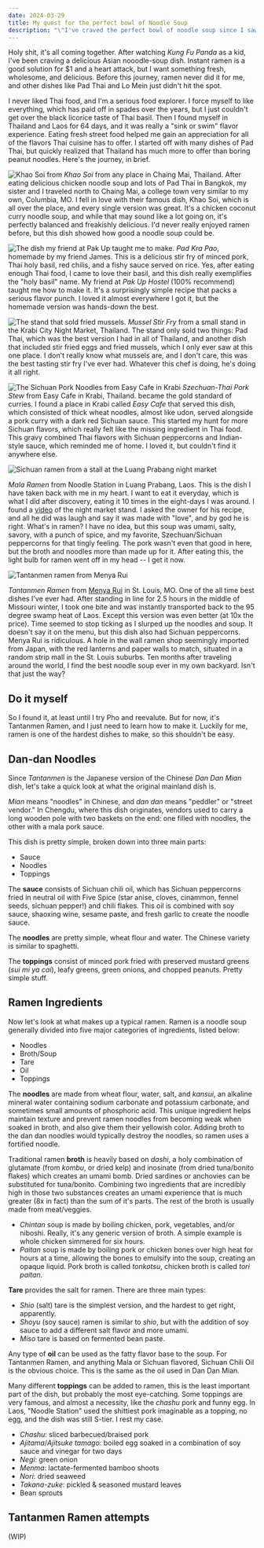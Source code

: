 ```yaml
---
date: 2024-03-29
title: My quest for the perfect bowl of Noodle Soup
description: "\"I've craved the perfect bowl of noodle soup since I saw Kung Fu Panda as a kid, and it took going halfway around the world and then returning to my hometown to realize what that dish is. Now that I know, it's my cooking quest to learn how to make it.\""
---
```

Holy shit, it's all coming together. After watching *Kung Fu Panda* as a kid, I've been craving a delicious Asian nooodle-soup dish. Instant ramen is a good solution for $1 and a heart attack, but I want something fresh, wholesome, and delicious. Before this journey, ramen never did it for me, and other dishes like Pad Thai and Lo Mein just didn't hit the spot.

I never liked Thai food, and I'm a serious food explorer. I force myself to like everything, which has paid off in spades over the years, but I just couldn't get over the black licorice taste of Thai basil. Then I found myself in Thailand and Laos for 64 days, and it was really a "sink or swim" flavor experience. Eating fresh street food helped me gain an appreciation for all of the flavors Thai cuisine has to offer. I started off with many dishes of Pad Thai, but quickly realized that Thailand has much more to offer than boring peanut noodles. Here's the journey, in brief.


![Khao Soi from ](/khao-soi.jpg)
*Khao Soi* from any place in Chaing Mai, Thailand. After eating delicious chicken noodle soup and lots of Pad Thai in Bangkok, my sister and I traveled north to Chaing Mai, a college town very similar to my own, Columbia, MO. I fell in love with their famous dish, Khao Soi, which is all over the place, and every single version was great. It's a chicken coconut curry noodle soup, and while that may sound like a lot going on, it's perfectly balanced and freakishly delicious. I'd never really enjoyed ramen before, but this dish showed how good a noodle soup could be. 


![The dish my friend at Pak Up taught me to make.](/pad-kra-pao.jpg)
*Pad Kra Pao*, homemade by my friend James. This is a delicious stir fry of minced pork, Thai holy basil, red chilis, and a fishy sauce served on rice. Yes, after eating enough Thai food, I came to love their basil, and this dish really exemplifies the "holy basil" name. My friend at *Pak Up Hostel* (100% recommend) taught me how to make it. It's a surprisingly simple recipe that packs a serious flavor punch. I loved it almost everywhere I got it, but the homemade version was hands-down the best.


![The stand that sold fried mussels.](/fried-mussels.png)
*Mussel Stir Fry* from a small stand in the Krabi City Night Market, Thailand. The stand only sold two things: Pad Thai, which was the best version I had in all of Thailand, and another dish that included stir fried eggs and fried mussels, which I only ever saw at this one place. I don't really know what mussels are, and I don't care, this was the best tasting stir fry I've ever had. Whatever this chef is doing, he's doing it all right.


![The Sichuan Pork Noodles from Easy Cafe in Krabi](/pork-noodles.jpg)
*Szechuan-Thai Pork Stew* from Easy Cafe in Krabi, Thailand. became the gold standard of curries. I found a place in Krabi called *Easy Cafe* that served this dish, which consisted of thick wheat noodles, almost like udon, served alongside a pork curry with a dark red Sichuan sauce. This started my hunt for more Sichuan flavors, which really felt like the missing ingredient in Thai food. This gravy combined Thai flavors with Sichuan peppercorns and Indian-style sauce, which reminded me of home. I loved it, but couldn't find it anywhere else.


![Sichuan ramen from a stall at the Luang Prabang night market](/sichuan-ramen.jpg)

*Mala Ramen* from Noodle Station in Luang Prabang, Laos. This is the dish I have taken back with me in my heart. I want to eat it everyday, which is what I did after discovery, eating it 10 times in the eight-days I was around. I found a [video](https://www.youtube.com/watch?v=UOrtUFHEWcE) of the night market stand. I asked the owner for his recipe, and all he did was laugh and say it was made with "love", and by god he is right. What's in ramen? I have no idea, but this soup was umami, salty, savory, with a punch of spice, and my favorite, Szechuan/Sichuan peppercorns for that tingly feeling. The pork wasn't even that good in here, but the broth and noodles more than made up for it. After eating this, the light bulb for ramen went off in my head -- I get it now.

![Tantanmen ramen from Menya Rui](/menya-rui.jpeg)

*Tantanmen Ramen* from [Menya Rui](https://www.menyarui.com/) in St. Louis, MO. One of the all time best dishes I've ever had. After standing in line for 2.5 hours in the middle of Missouri winter, I took one bite and was instantly transported back to the 95 degree swamp heat of Laos. Except this version was even better (at 10x the price). Time seemed to stop ticking as I slurped up the noodles and soup. It doesn't say it on the menu, but this dish also had Sichuan peppercorns. Menya Rui is ridiculous. A hole in the wall ramen shop seemingly imported from Japan, with the red lanterns and paper walls to match, situated in a random strip mall in the St. Louis suburbs. Ten months after traveling around the world, I find the best noodle soup ever in my own backyard. Isn't that just the way? 

## Do it myself
So I found it, at least until I try Pho and reevalute. But for now, it's Tantanmen Ramen, and I just need to learn how to make it. Luckily for me, ramen is one of the hardest dishes to make, so this shouldn't be easy.

## Dan-dan Noodles
Since *Tantanmen* is the Japanese version of the Chinese *Dan Dan Mian* dish, let's take a quick look at what the original mainland dish is.

*Mian* means "noodles" in Chinese, and *dan dan* means "peddler" or "street vendor." In Chengdu, where this dish originates, vendors used to carry a long wooden pole with two baskets on the end: one filled with noodles, the other with a mala pork sauce.

This dish is pretty simple, broken down into three main parts:
- Sauce
- Noodles
- Toppings

The **sauce** consists of Sichuan chili oil, which has Sichuan peppercorns fried in neutral oil with Five Spice (star anise, cloves, cinammon, fennel seeds, sichuan pepper!) and chili flakes. This oil is combined with soy sauce, shaoxing wine, sesame paste, and fresh garlic to create the noodle sauce.

The **noodles** are pretty simple, wheat flour and water. The Chinese variety is similar to spaghetti. 

The **toppings** consist of minced pork fried with preserved mustard greens (*sui mi ya cai*), leafy greens, green onions, and chopped peanuts. Pretty simple stuff.

## Ramen Ingredients
Now let's look at what makes up a typical ramen. Ramen is a noodle soup generally divided into five major categories of ingredients, listed below:
- Noodles
- Broth/Soup
- Tare
- Oil
- Toppings

The **noodles** are made from wheat flour, water, salt, and *kansui*, an alkaline mineral water containing sodium carbonate and potassium carbonate, and sometimes small amounts of phosphoric acid. This unique ingredient helps maintain texture and prevent ramen noodles from becoming weak when soaked in broth, and also give them their yellowish color. Adding broth to the dan dan noodles would typically destroy the noodles, so ramen uses a fortified noodle.

Traditional ramen **broth** is heavily based on *dashi*, a holy combination of glutamate (from *kombu*, or dried kelp) and inosinate (from dried tuna/bonito flakes) which creates an umami bomb. Dried sardines or anchovies can be substituted for tuna/bonito. Combining two ingredients that are incredibly high in those two substances creates an umami experience that is much greater (8x in fact) than the sum of it's parts. The rest of the broth is usually made from meat/veggies.
- *Chintan* soup is made by boiling chicken, pork, vegetables, and/or niboshi. Really, it's any generic version of broth. A simple example is whole chicken simmered for six hours.
- *Paitan* soup is made by boiling pork or chicken bones over high heat for hours at a time, allowing the bones to emulsify into the soup, creating an opaque liquid. Pork broth is called *tonkotsu*, chicken broth is called *tori paitan*.

**Tare** provides the salt for ramen. There are three main types:
- *Shio* (salt) tare is the simplest version, and the hardest to get right, apparently.
- *Shoyu* (soy sauce) ramen is similar to *shio*, but with the addition of soy sauce to add a different salt flavor and more umami.
- *Miso* tare is based on fermented bean paste.

Any type of **oil** can be used as the fatty flavor base to the soup. For Tantanmen Ramen, and anything Mala or Sichuan flavored, Sichuan Chili Oil is the obvious choice. This is the same as the oil used in Dan Dan Mian.

Many different **toppings** can be added to ramen, this is the least important part of the dish, but probably the most eye-catching. Some toppings are very famous, and almost a necessity, like the *chashu* pork and funny egg. In Laos, "Noodle Station" used the shittiest pork imaginable as a topping, no egg, and the dish was still S-tier. I rest my case.
- *Chashu*: sliced barbecued/braised pork
- *Ajitama*/*Ajitsuke tamago*: boiled egg soaked in a combination of soy sauce and vinegar for two days
- *Negi*: green onion
- *Menma*: lactate-fermented bamboo shoots
- *Nori*: dried seaweed
- *Takana-zuke*: pickled & seasoned mustard leaves
- Bean sprouts

## Tantanmen Ramen attempts
(WIP)

